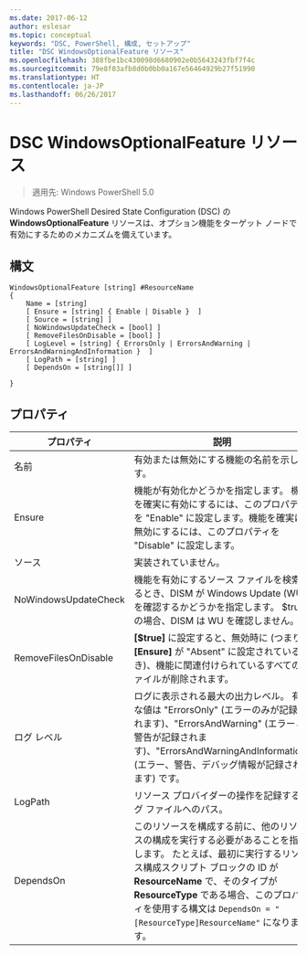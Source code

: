 ```yaml
---
ms.date: 2017-06-12
author: eslesar
ms.topic: conceptual
keywords: "DSC, PowerShell, 構成, セットアップ"
title: "DSC WindowsOptionalFeature リソース"
ms.openlocfilehash: 388fbe1bc430098d6680902e0b5643243fbf7f4c
ms.sourcegitcommit: 79e8f03afb8d0b0bb0a167e56464929b27f51990
ms.translationtype: HT
ms.contentlocale: ja-JP
ms.lasthandoff: 06/26/2017
---
```

# <a name="dsc-windowsoptionalfeature-resource"></a>DSC WindowsOptionalFeature リソース

> 適用先: Windows PowerShell 5.0

Windows PowerShell Desired State Configuration (DSC) の **WindowsOptionalFeature** リソースは、オプション機能をターゲット ノードで有効にするためのメカニズムを備えています。

## <a name="syntax"></a>構文

```
WindowsOptionalFeature [string] #ResourceName
{
    Name = [string]
    [ Ensure = [string] { Enable | Disable }  ]
    [ Source = [string] ]
    [ NoWindowsUpdateCheck = [bool] ]
    [ RemoveFilesOnDisable = [bool] ]
    [ LogLevel = [string] { ErrorsOnly | ErrorsAndWarning | ErrorsAndWarningAndInformation }  ]
    [ LogPath = [string] ]
    [ DependsOn = [string[]] ]
    
}
```

## <a name="properties"></a>プロパティ

|  プロパティ  |  説明   | 
|---|---| 
| 名前| 有効または無効にする機能の名前を示します。| 
| Ensure| 機能が有効化かどうかを指定します。 機能を確実に有効にするには、このプロパティを "Enable" に設定します。機能を確実に無効にするには、このプロパティを "Disable" に設定します。|
| ソース| 実装されていません。|
| NoWindowsUpdateCheck| 機能を有効にするソース ファイルを検索するとき、DISM が Windows Update (WU) を確認するかどうかを指定します。 $true の場合、DISM は WU を確認しません。|
| RemoveFilesOnDisable| **[$true]** に設定すると、無効時に (つまり、**[Ensure]** が "Absent" に設定されているとき)、機能に関連付けられているすべてのファイルが削除されます。|
| ログ レベル| ログに表示される最大の出力レベル。 有効な値は "ErrorsOnly" (エラーのみが記録されます)、"ErrorsAndWarning" (エラーと警告が記録されます)、"ErrorsAndWarningAndInformation" (エラー、警告、デバッグ情報が記録されます) です。|
| LogPath| リソース プロバイダーの操作を記録するログ ファイルへのパス。| 
| DependsOn| このリソースを構成する前に、他のリソースの構成を実行する必要があることを指定します。 たとえば、最初に実行するリソース構成スクリプト ブロックの ID が __ResourceName__ で、そのタイプが __ResourceType__ である場合、このプロパティを使用する構文は `DependsOn = "[ResourceType]ResourceName"` になります。| 
 



